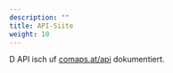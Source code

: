 ```yaml
---
description: ""
title: API-Siite
weight: 10
---
```


D API isch uf [comaps.at/api](https://comaps.at/api) dokumentiert.
